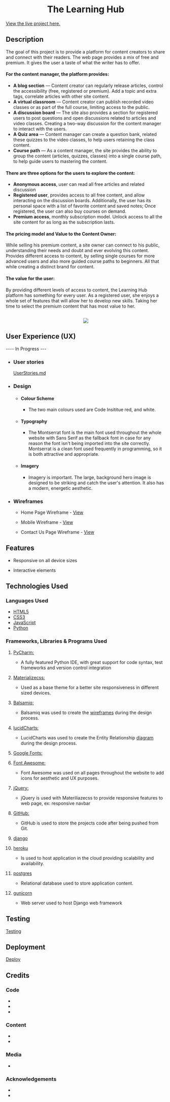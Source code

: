 <h1 align="center">The Learning Hub</h1>

[View the live project here.](https://)

## Description

The goal of this project is to provide a platform for content creators to share and connect with their readers. The web page provides a mix of free and premium. It gives the user a taste of what the writer has to offer.

#### For the content manager, the platform provides:

* **A blog section** — Content creator can regularly release articles, control the accessibility (free, registered or premium). Add a topic and extra tags, correlate articles with other site content. 
* **A virtual classroom** — Content creator can publish recorded video classes or as part of the full course, limiting access to the public.
* **A discussion board** — The site also provides a section for registered users to post questions and open discussions related to articles and video classes. Creating a two-way discussion for the content manager to interact with the users.
* **A Quiz area** — Content manager can create a question bank, related these quizzes to the video classes, to help users retaining the class content.
* **Course path** — As a content manager, the site provides the ability to group the content (articles, quizzes, classes) into a single course path, to help guide users to mastering the content. 


#### There are three options for the users to explore the content:

* **Anonymous access**, user can read all free articles and related discussion 
* **Registered user**, provides access to all free content, and allow interacting on the discussion boards. Additionally, the user has its personal space with a list of favorite content  and saved notes; Once registered, the user can also buy courses on demand. 
* **Premium access**, monthly subscription model. Unlock access to all the site content for as long as the subscription lasts.


#### The pricing model and Value to the Content Owner:

While selling his premium content, a site owner can connect to his public, understanding their needs and doubt and ever evolving this content. Provides different access to content, by selling single courses for more advanced users and also more guided course paths to beginners. All that while creating a distinct brand for content.

#### The value for the user:

By providing different levels of access to content, the Learning Hub platform has something for every user. As a registered user, she enjoys a whole set of features that will allow her to develop new skills. Taking her time to select the premium content that has most value to her.




<h2 align="center"><img src="https://i.ibb.co/TYvTXz1/Example-CI.png"></h2>

## User Experience (UX)
 ---- In Progress ---
-   ### User stories

    [UserStories.md](UserStories.md)

-   ### Design
    -   #### Colour Scheme
        -   The two main colours used are Code Insititue red, and white.
    -   #### Typography
        -   The Montserrat font is the main font used throughout the whole website with Sans Serif as the fallback font in case for any reason the font isn't being imported into the site correctly. Montserrat is a clean font used frequently in programming, so it is both attractive and appropriate.
    -   #### Imagery
        -   Imagery is important. The large, background hero image is designed to be striking and catch the user's attention. It also has a modern, energetic aesthetic.

*   ### Wireframes

    -   Home Page Wireframe - [View](https://github.com/)

    -   Mobile Wireframe - [View](https://github.com/)

    -   Contact Us Page Wireframe - [View](https://github.com/)

## Features

-   Responsive on all device sizes

-   Interactive elements

## Technologies Used

### Languages Used

-   [HTML5](https://en.wikipedia.org/wiki/HTML5)
-   [CSS3](https://en.wikipedia.org/wiki/Cascading_Style_Sheets)
-   [JavaScript](https://en.wikipedia.org/wiki/Cascading_Style_Sheets)
-   [Python](https://www.python.org/)

### Frameworks, Libraries & Programs Used

1. [PyCharm:](https://www.jetbrains.com/pycharm/)
    - A fully featured Python IDE, with great support for code syntax, test frameworks and version control integration
    
1. [Materializecss:](https://materializecss.com/)
    - Used as a base theme for a better site responsiveness in different sized devices.
    
1. [Balsamiq:](https://balsamiq.com/)
    - Balsamiq was used to create the [wireframes](/wireframes) during the design process.
    
1. [lucidCharts:](https://www.lucidchart.com/pages/)
    - LucidCharts was used to create the Entity Relationship [diagram](/EntityRelationshipDiagram.jpg) during the design process.
    
1. [Google Fonts:](https://fonts.google.com/)
    
1. [Font Awesome:](https://fontawesome.com/)
    - Font Awesome was used on all pages throughout the website to add icons for aesthetic and UX purposes.
1. [jQuery:](https://jquery.com/)
    - jQuery is used with Materiliazecss to provide responsive features to web page, ex: responsive navbar  

1. [GitHub:](https://github.com/)
    - GitHub is used to store the projects code after being pushed from Git.
    
1. [django](https://www.djangoproject.com/)

1. [heroku](https://heroku.com/) 
    - Is used to host application in the cloud providing scalability and availability. 

1. [postgres](https://www.postgresql.org/)
    - Relational database used to store application content.

1. [gunicorn](https://gunicorn.org/)
    - Web server used to host Django web framework 
    

## Testing

[Testing](Testing.md)


## Deployment

[Deploy](Deployment.md)

## Credits

### Code

-

-

-

### Content

-

-

### Media

-

### Acknowledgements

-

-